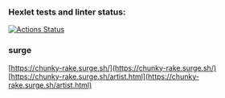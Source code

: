 ### Hexlet tests and linter status:
[![Actions Status](https://github.com/isour/layout-designer-project-lvl2/workflows/hexlet-check/badge.svg)](https://github.com/isour/layout-designer-project-lvl2/actions)

### surge

[https://chunky-rake.surge.sh/](https://chunky-rake.surge.sh/)
[https://chunky-rake.surge.sh/artist.html](https://chunky-rake.surge.sh/artist.html)
